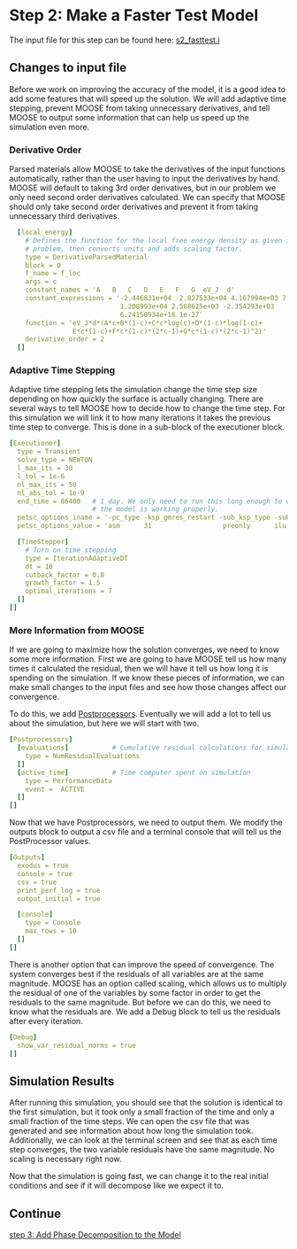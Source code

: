 # Step 2: Make a Faster Test Model

The input file for this step can be found here: [s2_fasttest.i](https://github.com/idaholab/moose/blob/devel/modules/phase_field/tutorials/spinodal_decomposition/s2_fasttest.i)

## Changes to input file

Before we work on improving the accuracy of the model, it is a good idea to add some features that will speed up the solution. We will add adaptive time stepping, prevent MOOSE from taking unnecessary derivatives, and tell MOOSE to output some information that can help us speed up the simulation even more.

### Derivative Order

Parsed materials allow MOOSE to take the derivatives of the input functions automatically, rather than the user having to input the derivatives by hand. MOOSE will default to taking 3rd order derivatives, but in our problem we only need second order derivatives calculated. We can specify that MOOSE should only take second order derivatives and prevent it from taking unnecessary third derivatives.

```yaml
  [local_energy]
    # Defines the function for the local free energy density as given in the
    # problem, then converts units and adds scaling factor.
    type = DerivativeParsedMaterial
    block = 0
    f_name = f_loc
    args = c
    constant_names = 'A   B   C   D   E   F   G  eV_J  d'
    constant_expressions = '-2.446831e+04 -2.827533e+04 4.167994e+03 7.052907e+03
                            1.208993e+04 2.568625e+03 -2.354293e+03
                            6.24150934e+18 1e-27'
    function = 'eV_J*d*(A*c+B*(1-c)+C*c*log(c)+D*(1-c)*log(1-c)+
                E*c*(1-c)+F*c*(1-c)*(2*c-1)+G*c*(1-c)*(2*c-1)^2)'
    derivative_order = 2
  []
```

### Adaptive Time Stepping

Adaptive time stepping lets the simulation change the time step size depending on how quickly the surface is actually changing. There are several ways to tell MOOSE how to decide how to change the time step. For this simulation we will link it to how many iterations it takes the previous time step to converge. This is done in a sub-block of the executioner block.

```yaml
[Executioner]
  type = Transient
  solve_type = NEWTON
  l_max_its = 30
  l_tol = 1e-6
  nl_max_its = 50
  nl_abs_tol = 1e-9
  end_time = 86400   # 1 day. We only need to run this long enough to verify
                     # the model is working properly.
  petsc_options_iname = '-pc_type -ksp_gmres_restart -sub_ksp_type -sub_pc_type -pc_asm_overlap'
  petsc_options_value = 'asm      31                  preonly      ilu          1'

  [TimeStepper]
    # Turn on time stepping
    type = IterationAdaptiveDT
    dt = 10
    cutback_factor = 0.8
    growth_factor = 1.5
    optimal_iterations = 7
  []
[]
```

### More Information from MOOSE

If we are going to maximize how the solution converges, we need to know some more information. First we are going to have MOOSE tell us how many times it calculated the residual, then we will have it tell us how long it is spending on the simulation. If we know these pieces of information, we can make small changes to the input files and see how those changes affect our convergence.

To do this, we add [Postprocessors](/syntax/Postprocessors/). Eventually we will add a lot to tell us about the simulation, but here we will start with two.

```yaml
[Postprocessors]
  [evaluations]           # Cumulative residual calculations for simulation
    type = NumResidualEvaluations
  []
  [active_time]           # Time computer spent on simulation
    type = PerformanceData
    event =  ACTIVE
  []
[]
```

Now that we have Postprocessors, we need to output them. We modify the outputs block to output a csv file and a terminal console that will tell us the PostProcessor values.

```yaml
[Outputs]
  exodus = true
  console = true
  csv = true
  print_perf_log = true
  output_initial = true

  [console]
    type = Console
    max_rows = 10
  []
[]
```

There is another option that can improve the speed of convergence. The system converges best if the residuals of all variables are at the same magnitude. MOOSE has an option called scaling, which allows us to multiply the residual of one of the variables by some factor in order to get the residuals to the same magnitude. But before we can do this, we need to know what the residuals are. We add a Debug block to tell us the residuals after every iteration.

```yaml
[Debug]
  show_var_residual_norms = true
[]
```

## Simulation Results

After running this simulation, you should see that the solution is identical to the first simulation, but it took only a small fraction of the time and only a small fraction of the time steps. We can open the csv file that was generated and see information about how long the simulation took. Additionally, we can look at the terminal screen and see that as each time step converges, the two variable residuals have the same magnitude. No scaling is necessary right now.

Now that the simulation is going fast, we can change it to the real initial conditions and see if it will decompose like we expect it to.

## Continue

[step 3: Add Phase Decomposition to the Model](Step3.md)
